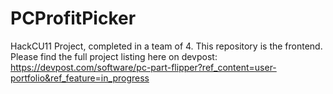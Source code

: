 # PCProfitPicker
HackCU11 Project, completed in a team of 4. This repository is the frontend. <br>
Please find the full project listing here on devpost: https://devpost.com/software/pc-part-flipper?ref_content=user-portfolio&ref_feature=in_progress

